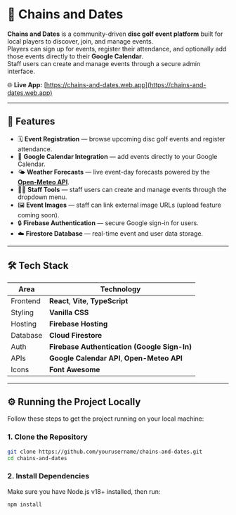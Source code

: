 # 🥏 Chains and Dates

**Chains and Dates** is a community-driven **disc golf event platform** built for local players to discover, join, and manage events.  
Players can sign up for events, register their attendance, and optionally add those events directly to their **Google Calendar**.  
Staff users can create and manage events through a secure admin interface.

🌐 **Live App:** [https://chains-and-dates.web.app](https://chains-and-dates.web.app)

---

## 🚀 Features

- 🗓️ **Event Registration** — browse upcoming disc golf events and register attendance.
- 📅 **Google Calendar Integration** — add events directly to your Google Calendar.
- 🌤️ **Weather Forecasts** — live event-day forecasts powered by the **[Open-Meteo API](https://open-meteo.com/)**.
- 🧑‍💼 **Staff Tools** — staff users can create and manage events through the dropdown menu.
- 🖼️ **Event Images** — staff can link external image URLs (upload feature coming soon).
- 🔒 **Firebase Authentication** — secure Google sign-in for users.
- ☁️ **Firestore Database** — real-time event and user data storage.

---

## 🛠️ Tech Stack

| Area     | Technology                                   |
| -------- | -------------------------------------------- |
| Frontend | **React**, **Vite**, **TypeScript**          |
| Styling  | **Vanilla CSS**                              |
| Hosting  | **Firebase Hosting**                         |
| Database | **Cloud Firestore**                          |
| Auth     | **Firebase Authentication (Google Sign-In)** |
| APIs     | **Google Calendar API**, **Open-Meteo API**  |
| Icons    | **Font Awesome**                             |

---

## ⚙️ Running the Project Locally

Follow these steps to get the project running on your local machine:

### 1. Clone the Repository

```bash
git clone https://github.com/yourusername/chains-and-dates.git
cd chains-and-dates
```

### 2. Install Dependencies

Make sure you have Node.js v18+ installed, then run:

```bash
npm install
```
